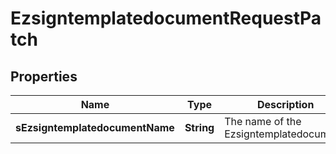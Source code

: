 

# EzsigntemplatedocumentRequestPatch

## Properties

Name | Type | Description | Notes
------------ | ------------- | ------------- | -------------
**sEzsigntemplatedocumentName** | **String** | The name of the Ezsigntemplatedocument. |  [optional]





